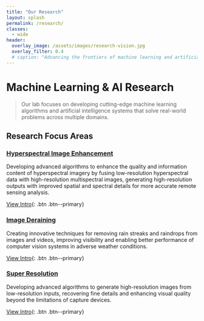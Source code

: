 ```yaml
---
title: "Our Research"
layout: splash
permalink: /research/
classes:
  - wide
header:
  overlay_image: /assets/images/research-vision.jpg
  overlay_filter: 0.4
  # caption: "Advancing the frontiers of machine learning and artificial intelligence"
---
```


# Machine Learning & AI Research

> Our lab focuses on developing cutting-edge machine learning algorithms and artificial intelligence systems that solve real-world problems across multiple domains.

## Research Focus Areas

### [Hyperspectral Image Enhancement](/publications/hyperspectral-enhancement/)

Developing advanced algorithms to enhance the quality and information content of hyperspectral imagery by fusing low-resolution hyperspectral data with high-resolution multispectral images, generating high-resolution outputs with improved spatial and spectral details for more accurate remote sensing analysis.

[View Intro](/publications/hyperspectral-enhancement/){: .btn .btn--primary}

### [Image Deraining](/publications/image-deraining/)

Creating innovative techniques for removing rain streaks and raindrops from images and videos, improving visibility and enabling better performance of computer vision systems in adverse weather conditions.

[View Intro](/publications/image-deraining/){: .btn .btn--primary}

### [Super Resolution](/publications/super-resolution/)

Developing advanced algorithms to generate high-resolution images from low-resolution inputs, recovering fine details and enhancing visual quality beyond the limitations of capture devices.

[View Intro](/publications/super-resolution/){: .btn .btn--primary}

<!-- ### [Image Enhancement](/publications/image-enhancement/)

 Developing cutting-edge techniques for improving image quality, including low-light enhancement, super-resolution, denoising, and color correction to produce visually pleasing and information-rich imagery for various applications.

[View Intro](/publications/image-enhancement/){: .btn .btn--primary} -->

<!-- ## Featured Projects

*Coming Soon* -->

<!--
## Research Methodology

### Problem Identification
We identify challenging real-world problems where AI and machine learning can make a significant impact, with a focus on problems that benefit society and advance scientific knowledge.

### Algorithm Development
Our team designs innovative machine learning algorithms and architectures that address the unique challenges of each problem, often pushing the boundaries of current methodologies.

### Experimentation
We conduct rigorous experiments to validate our hypotheses and evaluate the performance of our algorithms, ensuring scientific reproducibility and reliability in our findings.

### Deployment & Impact
We strive to translate our research into practical applications that can be deployed in real-world scenarios, measuring success by the tangible impact our work has on society.
-->